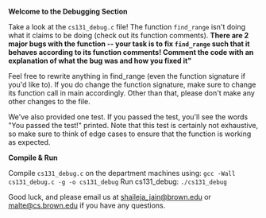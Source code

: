 **Welcome to the Debugging Section**

Take a look at the `cs131_debug.c` file! The function `find_range` isn't doing what it claims to be doing (check out its function comments). **There are 2 major bugs with the function -- your task is to fix `find_range` such that it behaves according to its function comments! Comment the code with an explanation of what the bug was and how you fixed it"**

Feel free to rewrite anything in find_range (even the function signature if you'd like to). If you do change the function signature, make sure to change its function call in main accordingly. Other than that, please don't make any other changes to the file.

We've also provided one test. If you passed the test, you'll see the words "You passed the test!" printed. Note that this test is certainly not exhaustive, so make sure to think of edge cases to ensure that the function is working as expected.

**Compile & Run**

Compile `cs131_debug.c` on the department machines using: `gcc -Wall cs131_debug.c -g -o cs131_debug`
Run cs131_debug: `./cs131_debug`

Good luck, and please email us at [shaileja_jain@brown.edu](mailto:shaileja_jain@brown.edu) or [malte@cs.brown.edu](mailto:malte@cs.brown.edu) if you have any questions.